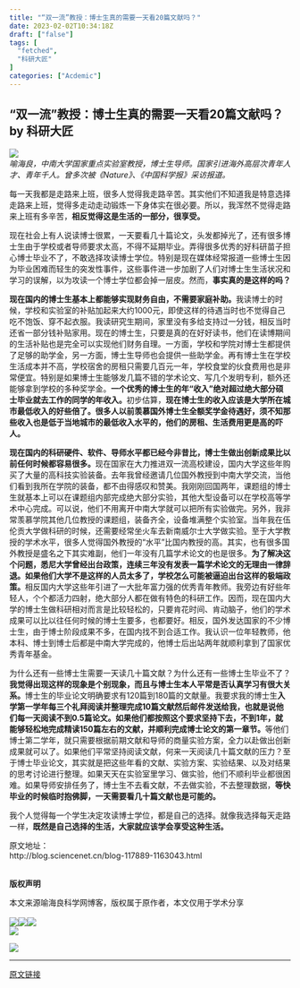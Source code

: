 ```yaml
---
title: "“双一流”教授：博士生真的需要一天看20篇文献吗？​"
date: 2023-02-02T10:34:18Z
draft: ["false"]
tags: [
  "fetched",
  "科研大匠"
]
categories: ["Acdemic"]
---
```

“双一流”教授：博士生真的需要一天看20篇文献吗？​ by 科研大匠
------
<div><section data-mpa-powered-by="yiban.io"><section><section><section><section><section><section><section><section><a href="http://mp.weixin.qq.com/s?__biz=MzU4MTg1NTIyMg==&amp;mid=2247485592&amp;idx=2&amp;sn=6c9c36e219f2dfbbd856c188f2879cbb&amp;chksm=fd407a01ca37f31702aa26929746f28da13406e6d39ef5c72105deef523a5c7c97516d79727c&amp;scene=21#wechat_redirect" target="_blank" data-itemshowtype="0" data-linktype="1"><span data-positionback="static"><img data-ratio="0.25" data-s="300,640" data-src="https://mmbiz.qpic.cn/mmbiz_jpg/xPnMFZwusbQOts7AgYeGP2HoMdKbh3bZfjiccKMNSIzRzcHIp0wMgJ0JoKuqrBcENBrbuZGyZb22UugpWTDKGVg/640?wx_fmt=jpeg" data-type="jpeg" data-w="1080" src="https://mmbiz.qpic.cn/mmbiz_jpg/xPnMFZwusbQOts7AgYeGP2HoMdKbh3bZfjiccKMNSIzRzcHIp0wMgJ0JoKuqrBcENBrbuZGyZb22UugpWTDKGVg/640?wx_fmt=jpeg"></span></a></section></section></section></section></section></section></section></section></section><section><em><span>喻海良，中南大学国家重点实验室教授，博士生导师。国家引进海外高层次青年人才、青年千人。曾多次被《Nature》、《中国科学报》采访报道。</span></em></section><p><span>每一天我都是走路来上班，很多人觉得我走路辛苦。其实他们不知道我是特意选择走路来上班，觉得多走动走动锻炼一下身体实在很必要。所以，我浑然不觉得走路来上班有多辛苦，<strong>相反觉得这是生活的一部分，很享受。</strong></span></p><p><span>现在社会上有人说读博士很累，一天要看几十篇论文，头发都掉光了，还有很多博士生由于学校或者导师要求太高，不得不延期毕业。弄得很多优秀的好科研苗子担心博士毕业不了，不敢选择攻读博士学位。特别是现在媒体经常报道一些博士生因为毕业困难而轻生的突发性事件，这些事件进一步加剧了人们对博士生生活状况和学习的误解，以为攻读一个博士学位都会掉一层皮。</span><span>然而，</span><strong><span>事实真的是这样的吗？</span></strong></p><p><strong><span>现在国内的博士生基本上都能够实现财务自由，不需要家庭补助。</span></strong><span>我读博士的时候，学校和实验室的补贴加起来大约1000元，即使这样的待遇当时也不觉得自己吃不饱饭、穿不起衣服。我读研究生期间，家里没有多给支持过一分钱，相反当时还省一部分钱补贴家用。现在的博士生，只要是真的在好好读书，他们在读博期间的生活补贴也是完全可以实现他们财务自理。一方面，学校和学院对博士生都提供了足够的助学金，另一方面，博士生导师也会提供一些助学金。再有博士生在学校生活成本并不高，学校宿舍的房租只需要几百元一年，学校食堂的伙食费用也是非常便宜。特别是如果博士生能够发几篇不错的学术论文、写几个发明专利，额外还能够拿到学校的多种奖学金。<strong>一个优秀的博士生的年“收入”绝对超过绝大部分硕士毕业就去工作的同学的年收入。</strong>初步估算，</span><strong><span>现在博士生的收入应该是大学所在城市最低收入的好些倍了。很多人以前羡慕国外博士生全额奖学金待遇好，须不知那些收入也是低于当地城市的最低收入水平的，他们的房租、生活费用更是高的吓人。</span></strong></p><p><strong><span>现在国内的科研硬件、软件、导师水平都已经今非昔比，博士生做出创新成果比以前任何时候都容易很多。</span></strong><span>现在国家在大力推进双一流高校建设，国内大学这些年购买了大量的高科技实验装备。去年我曾经邀请几位国外教授到中南大学交流，当他们看到我所在学院的装备，都不由得感叹和赞美。我刚刚回国两年，课题组的博士生就基本上可以在课题组内部完成绝大部分实验，其他大型设备可以在学校高等学术中心完成。可以说，他们不用离开中南大学就可以把所有实验做完。另外，我非常羡慕学院其他几位教授的课题组，装备齐全，设备堆满整个实验室。当年我在伍伦贡大学做科研的时候，还需要经常坐火车去新南威尔士大学做实验。至于大学教授的学术水平，很多人觉得国外教授的“水平”比国内教授的高。其实，也有很多国外教授是盛名之下其实难副，他们一年没有几篇学术论文的也是很多。</span><strong><span>为了解决这个问题，悉尼大学曾经出台政策，连续三年没有发表一篇学术论文的无理由一律辞退。如果他们大学不是这样的人员太多了，学校怎么可能被逼迫出台这样的极端政策。</span></strong><span>相反国内大学这些年引进了一大批年富力强的优秀青年教师。我旁边有好些年轻人，个个都活力四射，绝大部分人都在做有特色的科研工作。因而，现在国内大学的博士生做科研相对而言是比较轻松的，只要肯花时间、肯动脑子，他们的学术成果可以比以往任何时候的博士生要多，也都要好。相反，国外发达国家的不少博士生，由于博士阶段成果不多，在国内找不到合适工作。我认识一位年轻教师，他本科、博士到博士后都是中南大学完成的，他博士后出站两年就顺利拿到了国家优秀青年基金。</span></p><p><span>为什么还有一些博士生需要一天读几十篇文献？为什么还有一些博士生毕业不了？<strong>我觉得出现这样的现象是个别现象，而且与博士生本人平常是否认真学习有很大关系。</strong></span><span>博士生的毕业论文明确要求有120篇到180篇的文献量。我要求我的博士生</span><strong><span>入学第一学年每三个礼拜阅读并整理完成10篇文献然后邮件发送给我，也就是说他们每一天阅读不到0.5篇论文。如果他们都按照这个要求坚持下去，不到1年，就能够轻松地完成精读150篇左右的文献，并顺利完成博士论文的第一章节。</span></strong><span>等他们博士第二学年，就只需要根据前期文献和导师的商量实验方案，全力以赴做出创新成果就可以了。如果他们平常坚持阅读文献，何来一天阅读几十篇文献的压力？至于博士毕业论文，其实就是把这些年看的文献、实验方案、实验结果、以及对结果的思考讨论进行整理。如果天天在实验室里学习、做实验，他们不顺利毕业都很困难。如果导师安排任务了，博士生不去看文献，不去做实验，不去整理数据，<strong>等快毕业的时候临时抱佛脚，一天需要看几十篇文献也是可能的。</strong></span></p><p><span>我个人觉得每一个学生决定攻读博士学位，都是自己的选择。就像我选择每天走路一样，</span><strong><span>既然是自己选择的生活，大家就应该学会享受这种生活。</span></strong></p><section><span>原文地址：</span></section><section><span>http://blog.sciencenet.cn/blog-117889-1163043.html</span></section><section><br></section><section mpa-paragraph-type="ignored" mpa-from-tpl="t" data-mpa-template="t"><section data-color="rgb(172, 29, 16)" data-custom="rgb(172, 29, 16)" mpa-from-tpl="t"><section mpa-from-tpl="t"><p><span><strong mpa-from-tpl="t">版权声明</strong></span></p></section></section><section mpa-from-tpl="t"><span>本文</span><span>来源喻海良科学网博客，</span><span>版权属于原作者，本文</span><span>仅用于学</span><span>术分享</span><span></span></section><section mpa-from-tpl="t"><br></section></section><section mpa-paragraph-type="ignored" mpa-from-tpl="t" data-mpa-template="t"><section mpa-from-tpl="t"><a href="http://mp.weixin.qq.com/s?__biz=MzU4MTg1NTIyMg==&amp;mid=2247485592&amp;idx=2&amp;sn=6c9c36e219f2dfbbd856c188f2879cbb&amp;chksm=fd407a01ca37f31702aa26929746f28da13406e6d39ef5c72105deef523a5c7c97516d79727c&amp;scene=21#wechat_redirect" target="_blank" data-itemshowtype="0" data-linktype="1"><span data-positionback="static"><img data-ratio="0.25" data-s="300,640" data-src="https://mmbiz.qpic.cn/mmbiz_jpg/xPnMFZwusbQOts7AgYeGP2HoMdKbh3bZfjiccKMNSIzRzcHIp0wMgJ0JoKuqrBcENBrbuZGyZb22UugpWTDKGVg/640?wx_fmt=jpeg" data-type="jpeg" data-w="1080" src="https://mmbiz.qpic.cn/mmbiz_jpg/xPnMFZwusbQOts7AgYeGP2HoMdKbh3bZfjiccKMNSIzRzcHIp0wMgJ0JoKuqrBcENBrbuZGyZb22UugpWTDKGVg/640?wx_fmt=jpeg"></span></a><a target="_blank" href="http://mp.weixin.qq.com/s?__biz=MzU4MTg1NTIyMg==&amp;mid=2247489713&amp;idx=1&amp;sn=6fc9da4dc19187c5d4a95f6d9afe046e&amp;chksm=fd406a28ca37e33e42b29ffc63c2ab2a7c41e806389071c4942a85632d6e70614a28d8a85113&amp;scene=21#wechat_redirect" textvalue="你已选中了添加链接的内容" data-itemshowtype="11" tab="innerlink" data-linktype="1"><span data-positionback="static"><img data-ratio="0.25" data-s="300,640" data-src="https://mmbiz.qpic.cn/mmbiz_jpg/xPnMFZwusbSTUVoXflECiaCrJmHsCibDNfkZ6ryu3j7BbVdyNIdOsyctaibhF4z1gY5etIpPuSZe6hiadqY173Hztw/640?wx_fmt=jpeg" data-type="jpeg" data-w="1080" src="https://mmbiz.qpic.cn/mmbiz_jpg/xPnMFZwusbSTUVoXflECiaCrJmHsCibDNfkZ6ryu3j7BbVdyNIdOsyctaibhF4z1gY5etIpPuSZe6hiadqY173Hztw/640?wx_fmt=jpeg"></span></a><a href="http://mp.weixin.qq.com/s?__biz=MzU4MTg1NTIyMg==&amp;mid=2247484357&amp;idx=1&amp;sn=aed6430d1cd5f2e1b946db8d968bf2c4&amp;chksm=fd40715cca37f84a980e948c88b36a5531c67f8a5977977321eac784e9aad926547558a6ac56&amp;scene=21#wechat_redirect" target="_blank" data-itemshowtype="0" data-linktype="1"><span data-positionback="static"><img data-ratio="0.25" data-s="300,640" data-src="https://mmbiz.qpic.cn/mmbiz_jpg/xPnMFZwusbR13iczkXjAWX5y1Qe3PjQr4sEd5bJNLw3KPpgZXNkBzswM5yr8fBsXGeQIK4TjtVrb9GLrMgyAQBQ/640?wx_fmt=jpeg" data-type="jpeg" data-w="1280" src="https://mmbiz.qpic.cn/mmbiz_jpg/xPnMFZwusbR13iczkXjAWX5y1Qe3PjQr4sEd5bJNLw3KPpgZXNkBzswM5yr8fBsXGeQIK4TjtVrb9GLrMgyAQBQ/640?wx_fmt=jpeg"></span></a></section><section mpa-from-tpl="t"><img data-copyright="0" data-ratio="0.6" data-s="300,640" data-src="https://mmbiz.qpic.cn/mmbiz_jpg/xPnMFZwusbQqgE3KZ4ficMCUGbUQztj48GRcZ8S2oiaE2747nEibv2aLNSc2Tbp140N1mJ6fTNxSDNYlMM2ibsM07g/640?wx_fmt=jpeg" data-type="jpeg" data-w="900" src="https://mmbiz.qpic.cn/mmbiz_jpg/xPnMFZwusbQqgE3KZ4ficMCUGbUQztj48GRcZ8S2oiaE2747nEibv2aLNSc2Tbp140N1mJ6fTNxSDNYlMM2ibsM07g/640?wx_fmt=jpeg"></section><p><img data-ratio="0.2358490566037736" data-src="https://mmbiz.qpic.cn/mmbiz_gif/xPnMFZwusbTd9Eyq2lXsYbV09PYh7KbUKia0cVCHiaC6RhzXn9MZXEazkx4L8V18gWGABVPel33NnMbdF8g7hYDA/640?wx_fmt=gif" data-type="gif" data-w="636" src="https://mmbiz.qpic.cn/mmbiz_gif/xPnMFZwusbTd9Eyq2lXsYbV09PYh7KbUKia0cVCHiaC6RhzXn9MZXEazkx4L8V18gWGABVPel33NnMbdF8g7hYDA/640?wx_fmt=gif"></p></section><p><mp-style-type data-value="3"></mp-style-type></p></div>  
<hr>
<a href="https://mp.weixin.qq.com/s/5oxctBh8y1MHpoj1Rh3XxQ",target="_blank" rel="noopener noreferrer">原文链接</a>
